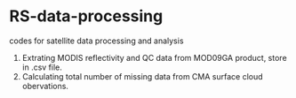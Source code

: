 # RS-data-processing

codes for satellite data processing and analysis

1. Extrating MODIS reflectivity and QC data from MOD09GA product, store in .csv file. 
2. Calculating total number of missing data from CMA surface cloud obervations. 
